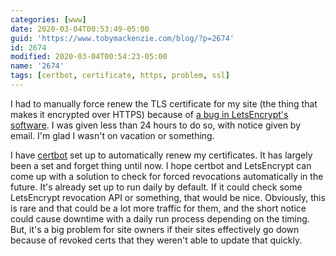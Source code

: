 ```yaml
---
categories: [www]
date: 2020-03-04T00:53:49-05:00
guid: 'https://www.tobymackenzie.com/blog/?p=2674'
id: 2674
modified: 2020-03-04T00:54:23-05:00
name: '2674'
tags: [certbot, certificate, https, problem, ssl]
---
```


I had to manually force renew the TLS certificate for my site (the thing that makes it encrypted over HTTPS) because of [a bug in LetsEncrypt's software](https://community.letsencrypt.org/t/2020-02-29-caa-rechecking-bug/114591).<!--more-->  I was given less than 24 hours to do so, with notice given by email.  I'm glad I wasn't on vacation or something.

I have [certbot](https://certbot.eff.org/) set up to automatically renew my certificates.  It has largely been a set and forget thing until now.  I hope certbot and LetsEncrypt can come up with a solution to check for forced revocations automatically in the future.  It's already set up to run daily by default.  If it could check some LetsEncrypt revocation API or something, that would be nice.  Obviously, this is rare and that could be a lot more traffic for them, and the short notice could cause downtime with a daily run process depending on the timing.  But, it's a big problem for site owners if their sites effectively go down because of revoked certs that they weren't able to update that quickly.
